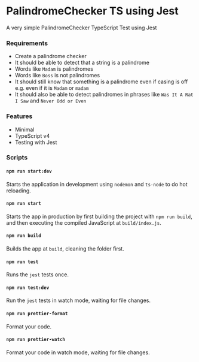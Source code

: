 # PalindromeChecker TS using Jest

A very simple PalindromeChecker TypeScript Test using Jest

### Requirements

- Create a palindrome checker
- It should be able to detect that a string is a palindrome
- Words like `Madam` is palindromes
- Words like `Boss` is not palindromes
- It should still know that something is a palindrome even if casing is off e.g. even if it is `Madam` or `madam`
- It should also be able to detect palindromes in phrases like `Was It A Rat I Saw`
  and `Never Odd or Even`

### Features

- Minimal
- TypeScript v4
- Testing with Jest

### Scripts

#### `npm run start:dev`

Starts the application in development using `nodemon` and `ts-node` to do hot reloading.

#### `npm run start`

Starts the app in production by first building the project with `npm run build`, and then executing the compiled JavaScript at `build/index.js`.

#### `npm run build`

Builds the app at `build`, cleaning the folder first.

#### `npm run test`

Runs the `jest` tests once.

#### `npm run test:dev`

Run the `jest` tests in watch mode, waiting for file changes.

#### `npm run prettier-format`

Format your code.

#### `npm run prettier-watch`

Format your code in watch mode, waiting for file changes.
